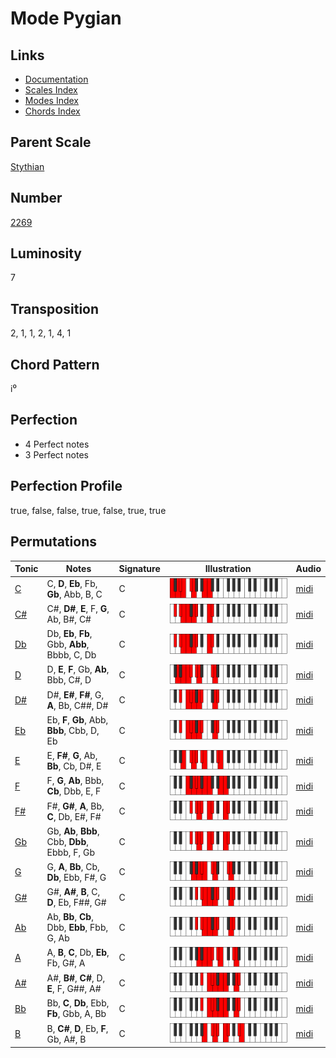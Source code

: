 # Mode Pygian

## Links

- [Documentation](README.md)
- [Scales Index](Scales.md)
- [Modes Index](Modes.md)
- [Chords Index](Chords.md)

## Parent Scale

[Stythian](ScaleStythian.md)

## Number

[2269](https://ianring.com/musictheory/scales/2269)

## Luminosity

7

## Transposition

2, 1, 1, 2, 1, 4, 1

## Chord Pattern

i⁰

## Perfection

- 4 Perfect notes
- 3 Perfect notes

## Perfection Profile

true, false, false, true, false, true, true

## Permutations

| Tonic | Notes | Signature | Illustration | Audio |
|-------|-------|-----------|--------------|-------|
| [C](ModeCNaturalPygian.md) | C, **D**, **Eb**, Fb, **Gb**, Abb, B, C | C | ![CNaturalPygian](ModeCNaturalPygian.png) | [midi](https://github.com/edipermadi/music/blob/main/docs/ModeCNaturalPygian.mid?raw=true) |
| [C#](ModeCSharpPygian.md) | C#, **D#**, **E**, F, **G**, Ab, B#, C# | C | ![CSharpPygian](ModeCSharpPygian.png) | [midi](https://github.com/edipermadi/music/blob/main/docs/ModeCSharpPygian.mid?raw=true) |
| [Db](ModeDFlatPygian.md) | Db, **Eb**, **Fb**, Gbb, **Abb**, Bbbb, C, Db | C | ![DFlatPygian](ModeDFlatPygian.png) | [midi](https://github.com/edipermadi/music/blob/main/docs/ModeDFlatPygian.mid?raw=true) |
| [D](ModeDNaturalPygian.md) | D, **E**, **F**, Gb, **Ab**, Bbb, C#, D | C | ![DNaturalPygian](ModeDNaturalPygian.png) | [midi](https://github.com/edipermadi/music/blob/main/docs/ModeDNaturalPygian.mid?raw=true) |
| [D#](ModeDSharpPygian.md) | D#, **E#**, **F#**, G, **A**, Bb, C##, D# | C | ![DSharpPygian](ModeDSharpPygian.png) | [midi](https://github.com/edipermadi/music/blob/main/docs/ModeDSharpPygian.mid?raw=true) |
| [Eb](ModeEFlatPygian.md) | Eb, **F**, **Gb**, Abb, **Bbb**, Cbb, D, Eb | C | ![EFlatPygian](ModeEFlatPygian.png) | [midi](https://github.com/edipermadi/music/blob/main/docs/ModeEFlatPygian.mid?raw=true) |
| [E](ModeENaturalPygian.md) | E, **F#**, **G**, Ab, **Bb**, Cb, D#, E | C | ![ENaturalPygian](ModeENaturalPygian.png) | [midi](https://github.com/edipermadi/music/blob/main/docs/ModeENaturalPygian.mid?raw=true) |
| [F](ModeFNaturalPygian.md) | F, **G**, **Ab**, Bbb, **Cb**, Dbb, E, F | C | ![FNaturalPygian](ModeFNaturalPygian.png) | [midi](https://github.com/edipermadi/music/blob/main/docs/ModeFNaturalPygian.mid?raw=true) |
| [F#](ModeFSharpPygian.md) | F#, **G#**, **A**, Bb, **C**, Db, E#, F# | C | ![FSharpPygian](ModeFSharpPygian.png) | [midi](https://github.com/edipermadi/music/blob/main/docs/ModeFSharpPygian.mid?raw=true) |
| [Gb](ModeGFlatPygian.md) | Gb, **Ab**, **Bbb**, Cbb, **Dbb**, Ebbb, F, Gb | C | ![GFlatPygian](ModeGFlatPygian.png) | [midi](https://github.com/edipermadi/music/blob/main/docs/ModeGFlatPygian.mid?raw=true) |
| [G](ModeGNaturalPygian.md) | G, **A**, **Bb**, Cb, **Db**, Ebb, F#, G | C | ![GNaturalPygian](ModeGNaturalPygian.png) | [midi](https://github.com/edipermadi/music/blob/main/docs/ModeGNaturalPygian.mid?raw=true) |
| [G#](ModeGSharpPygian.md) | G#, **A#**, **B**, C, **D**, Eb, F##, G# | C | ![GSharpPygian](ModeGSharpPygian.png) | [midi](https://github.com/edipermadi/music/blob/main/docs/ModeGSharpPygian.mid?raw=true) |
| [Ab](ModeAFlatPygian.md) | Ab, **Bb**, **Cb**, Dbb, **Ebb**, Fbb, G, Ab | C | ![AFlatPygian](ModeAFlatPygian.png) | [midi](https://github.com/edipermadi/music/blob/main/docs/ModeAFlatPygian.mid?raw=true) |
| [A](ModeANaturalPygian.md) | A, **B**, **C**, Db, **Eb**, Fb, G#, A | C | ![ANaturalPygian](ModeANaturalPygian.png) | [midi](https://github.com/edipermadi/music/blob/main/docs/ModeANaturalPygian.mid?raw=true) |
| [A#](ModeASharpPygian.md) | A#, **B#**, **C#**, D, **E**, F, G##, A# | C | ![ASharpPygian](ModeASharpPygian.png) | [midi](https://github.com/edipermadi/music/blob/main/docs/ModeASharpPygian.mid?raw=true) |
| [Bb](ModeBFlatPygian.md) | Bb, **C**, **Db**, Ebb, **Fb**, Gbb, A, Bb | C | ![BFlatPygian](ModeBFlatPygian.png) | [midi](https://github.com/edipermadi/music/blob/main/docs/ModeBFlatPygian.mid?raw=true) |
| [B](ModeBNaturalPygian.md) | B, **C#**, **D**, Eb, **F**, Gb, A#, B | C | ![BNaturalPygian](ModeBNaturalPygian.png) | [midi](https://github.com/edipermadi/music/blob/main/docs/ModeBNaturalPygian.mid?raw=true) |
